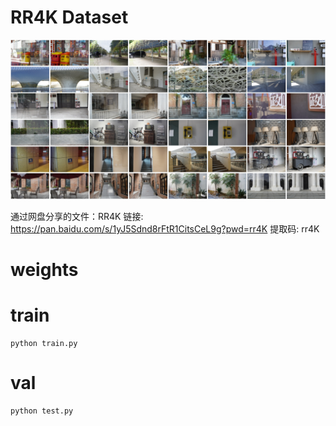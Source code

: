 # RR4K Dataset
![RR4k Samples](https://github.com/jengchauwei/RR4K/blob/main/imgs/RR4K_samples.png)

通过网盘分享的文件：RR4K
链接: https://pan.baidu.com/s/1yJ5Sdnd8rFtR1CitsCeL9g?pwd=rr4K 提取码: rr4K 

# weights

# train
    python train.py
# val
    python test.py
